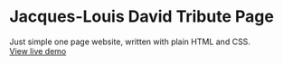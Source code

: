 # Jacques-Louis David Tribute Page
Just simple one page website, written with plain HTML and CSS. <br/>
<a href="https://monikakuczkowska.github.io/Jacques-Louis-David-Tribute-Page/" target="_blank">View live demo</a>

